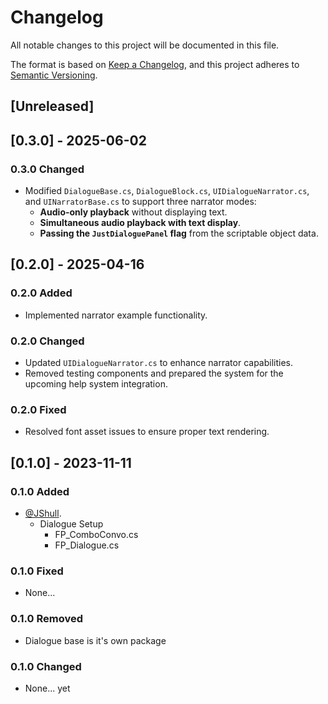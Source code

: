 # Changelog

All notable changes to this project will be documented in this file.

The format is based on [Keep a Changelog](https://keepachangelog.com/en/1.0.0/),
and this project adheres to [Semantic Versioning](https://semver.org/spec/v2.0.0.html).

## [Unreleased]

## [0.3.0] - 2025-06-02

### 0.3.0 Changed

- Modified `DialogueBase.cs`, `DialogueBlock.cs`, `UIDialogueNarrator.cs`, and `UINarratorBase.cs` to support three narrator modes:
  - **Audio-only playback** without displaying text.
  - **Simultaneous audio playback with text display**.
  - **Passing the `JustDialoguePanel` flag** from the scriptable object data.

## [0.2.0] - 2025-04-16

### 0.2.0 Added

- Implemented narrator example functionality.

### 0.2.0 Changed

- Updated `UIDialogueNarrator.cs` to enhance narrator capabilities.
- Removed testing components and prepared the system for the upcoming help system integration.

### 0.2.0 Fixed

- Resolved font asset issues to ensure proper text rendering.

## [0.1.0] - 2023-11-11

### 0.1.0 Added

- [@JShull](https://github.com/jshull).
  - Dialogue Setup
    - FP_ComboConvo.cs
    - FP_Dialogue.cs

### 0.1.0 Fixed

- None...

### 0.1.0 Removed

- Dialogue base is it's own package

### 0.1.0 Changed

- None... yet
